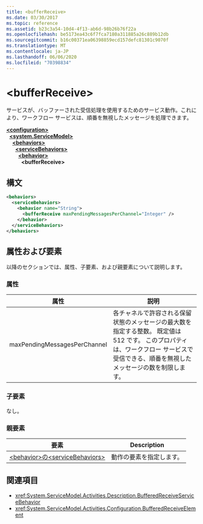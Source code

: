 ```yaml
---
title: <bufferReceive>
ms.date: 03/30/2017
ms.topic: reference
ms.assetid: b23c3a54-10d4-4f13-ab6d-98b26b76f22a
ms.openlocfilehash: be5173ea43c6f7fca7180a311885a26c889b12db
ms.sourcegitcommit: b16c00371ea06398859ecd157defc81301c9070f
ms.translationtype: MT
ms.contentlocale: ja-JP
ms.lasthandoff: 06/06/2020
ms.locfileid: "70398834"
---
```

# \<bufferReceive>
サービスが、バッファーされた受信処理を使用するためのサービス動作。これにより、ワークフロー サービスは、順番を無視したメッセージを処理できます。  
  
[**\<configuration>**](../configuration-element.md)\
&nbsp;&nbsp;[**\<system.ServiceModel>**](system-servicemodel-of-workflow.md)\
&nbsp;&nbsp;&nbsp;&nbsp;[**\<behaviors>**](behaviors-of-workflow.md)\
&nbsp;&nbsp;&nbsp;&nbsp;&nbsp;&nbsp;[**\<serviceBehaviors>**](servicebehaviors-of-workflow.md)\
&nbsp;&nbsp;&nbsp;&nbsp;&nbsp;&nbsp;&nbsp;&nbsp;[**\<behavior>**](behavior-of-servicebehaviors-of-workflow.md)\
&nbsp;&nbsp;&nbsp;&nbsp;&nbsp;&nbsp;&nbsp;&nbsp;&nbsp;&nbsp;**\<bufferReceive>**  
  
## <a name="syntax"></a>構文  
  
```xml  
<behaviors>
  <serviceBehaviors>
    <behavior name="String">
      <bufferReceive maxPendingMessagesPerChannel="Integer" />
    </behavior>
  </serviceBehaviors>
</behaviors>  
```  
  
## <a name="attributes-and-elements"></a>属性および要素  
 以降のセクションでは、属性、子要素、および親要素について説明します。  
  
### <a name="attributes"></a>属性  
  
|属性|説明|  
|---------------|-----------------|  
|maxPendingMessagesPerChannel|各チャネルで許容される保留状態のメッセージの最大数を指定する整数。 既定値は 512 です。 このプロパティは、ワークフロー サービスで受信できる、順番を無視したメッセージの数を制限します。|  
  
### <a name="child-elements"></a>子要素  
 なし。  
  
### <a name="parent-elements"></a>親要素  
  
|要素|Description|  
|-------------|-----------------|  
|[\<behavior>の\<serviceBehaviors>](behavior-of-servicebehaviors-of-workflow.md)|動作の要素を指定します。|  
  
## <a name="see-also"></a>関連項目

- <xref:System.ServiceModel.Activities.Description.BufferedReceiveServiceBehavior>
- <xref:System.ServiceModel.Activities.Configuration.BufferedReceiveElement>
